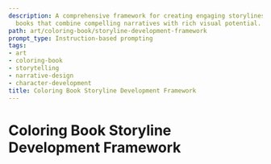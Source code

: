 ```yaml
---
description: A comprehensive framework for creating engaging storylines for coloring
  books that combine compelling narratives with rich visual potential.
path: art/coloring-book/storyline-development-framework
prompt_type: Instruction-based prompting
tags:
- art
- coloring-book
- storytelling
- narrative-design
- character-development
title: Coloring Book Storyline Development Framework
---
```


# Coloring Book Storyline Development Framework 